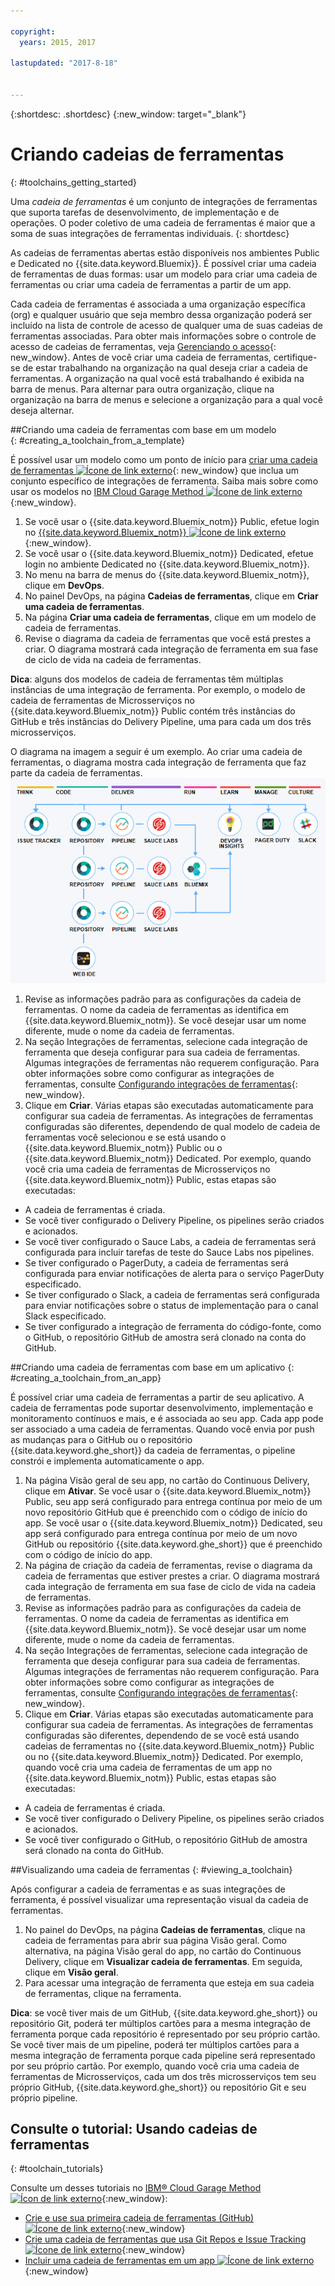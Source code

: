 ```yaml
---

copyright:
  years: 2015, 2017

lastupdated: "2017-8-18"


---
```


{:shortdesc: .shortdesc}
{:new_window: target="_blank"}

# Criando cadeias de ferramentas
{: #toolchains_getting_started}

Uma *cadeia de ferramentas* é um conjunto de integrações de ferramentas que suporta tarefas de desenvolvimento, de implementação e de operações. O
poder coletivo de uma cadeia de ferramentas é maior que a soma de suas integrações de ferramentas individuais.
{: shortdesc}

As cadeias de ferramentas abertas estão disponíveis nos ambientes Public e Dedicated no {{site.data.keyword.Bluemix}}. É possível criar uma cadeia de ferramentas de duas formas: usar um modelo para criar uma cadeia de ferramentas ou criar uma cadeia de
ferramentas a partir de um app.

Cada cadeia de ferramentas é associada a uma organização específica (org) e qualquer usuário que seja membro dessa organização poderá ser incluído na lista de controle de acesso de qualquer uma de suas cadeias de ferramentas associadas. Para obter mais informações sobre o controle de acesso de cadeias de ferramentas, veja [Gerenciando o acesso](/docs/services/ContinuousDelivery/toolchains_using.html#managing_access){: new_window}. Antes de
você criar uma cadeia de ferramentas, certifique-se de estar trabalhando na organização na qual deseja criar a cadeia de ferramentas. A organização na qual você está trabalhando é exibida na barra de menus. Para alternar para outra organização, clique na organização na barra de menus e selecione a organização para a qual você deseja alternar.


##Criando uma cadeia de ferramentas com base em um modelo   
{: #creating_a_toolchain_from_a_template}

É possível usar um modelo como um ponto de início para [criar uma cadeia de ferramentas ![Ícone de link externo](../../icons/launch-glyph.svg "Ícone de link externo")](https://console.bluemix.net/devops/create){: new_window} que inclua um conjunto específico de integrações de ferramenta. Saiba mais sobre como usar os modelos no [IBM Cloud Garage Method ![Ícone de link externo](../../icons/launch-glyph.svg "Ícone de link externo")](https://www.ibm.com/cloud/garage/category/tools){:new_window}.

1. Se você usar o {{site.data.keyword.Bluemix_notm}} Public, efetue login no [{{site.data.keyword.Bluemix_notm}} ![Ícone de link externo](../../icons/launch-glyph.svg "Ícone de link externo")](http://console.bluemix.net){:new_window}.
1. Se você usar o {{site.data.keyword.Bluemix_notm}} Dedicated, efetue login no ambiente Dedicated no {{site.data.keyword.Bluemix_notm}}.
1. No menu na barra de menus do {{site.data.keyword.Bluemix_notm}}, clique em **DevOps**.
1. No painel DevOps, na página **Cadeias de ferramentas**, clique em **Criar uma cadeia de ferramentas**.
1. Na página **Criar uma cadeia de ferramentas**, clique em um
modelo de cadeia de ferramentas.
1. Revise o diagrama da cadeia de ferramentas que você está prestes a criar. O diagrama
mostrará cada integração de ferramenta em sua fase de ciclo de vida na cadeia de ferramentas.

 **Dica**: alguns dos modelos de cadeia de ferramentas têm múltiplas instâncias de uma integração de ferramenta. Por exemplo, o modelo de cadeia de ferramentas de Microsserviços no {{site.data.keyword.Bluemix_notm}} Public contém três instâncias do GitHub e três instâncias do Delivery Pipeline, uma para cada um dos três microsserviços.

 O diagrama na imagem a seguir é um exemplo. Ao criar uma cadeia de ferramentas, o diagrama mostra cada integração de ferramenta que faz parte da cadeia de ferramentas.
 ![Diagrama de cadeia de ferramentas](images/toolchain_diagram.png)

1. Revise as informações padrão para as configurações da cadeia de ferramentas. O nome da cadeia de ferramentas as identifica em
{{site.data.keyword.Bluemix_notm}}. Se você desejar usar um nome diferente, mude
o nome da cadeia de ferramentas.  
1. Na seção Integrações de ferramentas, selecione cada integração de ferramenta que deseja configurar para sua cadeia de ferramentas. Algumas integrações de ferramentas não requerem configuração. Para obter informações sobre como configurar as integrações de ferramentas, consulte
[Configurando
integrações de ferramentas](/docs/services/ContinuousDelivery/toolchains_integrations.html){: new_window}.
1. Clique em **Criar**. Várias etapas são executadas automaticamente para configurar sua cadeia de ferramentas. As integrações de ferramentas configuradas são diferentes, dependendo de qual modelo de cadeia de ferramentas você selecionou e se está usando o {{site.data.keyword.Bluemix_notm}} Public ou o {{site.data.keyword.Bluemix_notm}} Dedicated. Por exemplo, quando você cria uma cadeia de ferramentas de Microsserviços no {{site.data.keyword.Bluemix_notm}} Public, estas etapas são executadas:

 * A cadeia de ferramentas é criada.
 * Se você tiver configurado o Delivery Pipeline, os pipelines serão criados e acionados.
 * Se você tiver configurado o Sauce Labs, a cadeia de ferramentas será configurada para incluir tarefas de teste do Sauce Labs nos pipelines.
 * Se tiver configurado o PagerDuty, a cadeia de ferramentas será configurada para enviar notificações de alerta para o serviço PagerDuty especificado.
 * Se tiver configurado o Slack, a cadeia de ferramentas será configurada para enviar notificações sobre o status de implementação para o canal Slack especificado.
 * Se tiver configurado a integração de ferramenta do código-fonte, como o GitHub, o repositório GitHub de amostra será clonado na conta do GitHub.


##Criando uma cadeia de ferramentas com base em um aplicativo
{: #creating_a_toolchain_from_an_app}

É possível criar uma cadeia de ferramentas a partir de seu aplicativo. A cadeia de
ferramentas pode suportar desenvolvimento, implementação e monitoramento contínuos e mais, e é associada ao seu app. Cada app pode ser
associado a uma cadeia de ferramentas. Quando você envia por push as mudanças para o GitHub ou o repositório {{site.data.keyword.ghe_short}} da cadeia de ferramentas, o pipeline constrói e implementa automaticamente o app.  

1. Na página Visão geral de seu app, no cartão do Continuous Delivery, clique em **Ativar**. Se você usar o {{site.data.keyword.Bluemix_notm}} Public, seu app será configurado para entrega contínua por meio de um novo repositório GitHub que é preenchido com o código de início do app. Se você usar o {{site.data.keyword.Bluemix_notm}} Dedicated, seu app será configurado para entrega contínua por meio de um novo GitHub ou repositório {{site.data.keyword.ghe_short}} que é preenchido com o código de início do app.
1. Na página de criação da cadeia de ferramentas, revise o diagrama da cadeia de ferramentas que estiver prestes a criar. O diagrama
mostrará cada integração de ferramenta em sua fase de ciclo de vida na cadeia de ferramentas.
1. Revise as informações padrão para as configurações da cadeia de ferramentas. O nome da cadeia de ferramentas as identifica em
{{site.data.keyword.Bluemix_notm}}. Se você desejar usar um nome diferente, mude
o nome da cadeia de ferramentas.
1. Na seção Integrações de ferramentas, selecione cada integração de ferramenta que deseja configurar para sua cadeia de ferramentas. Algumas integrações de ferramentas não requerem configuração. Para obter informações sobre como configurar as integrações de ferramentas, consulte
[Configurando
integrações de ferramentas](/docs/services/ContinuousDelivery/toolchains_integrations.html){: new_window}.
1. Clique em **Criar**.  Várias etapas são executadas automaticamente para configurar sua cadeia de ferramentas. As integrações de ferramentas configuradas são diferentes, dependendo de se você está usando cadeias de ferramentas no {{site.data.keyword.Bluemix_notm}} Public ou no {{site.data.keyword.Bluemix_notm}} Dedicated. Por exemplo, quando você cria uma cadeia de ferramentas de um app no {{site.data.keyword.Bluemix_notm}} Public, estas etapas são executadas:

 * A cadeia de ferramentas é criada.
 * Se você tiver configurado o Delivery Pipeline, os pipelines serão criados e acionados.
 * Se você tiver configurado o GitHub, o repositório GitHub de amostra será clonado na conta do GitHub.


##Visualizando uma cadeia de ferramentas
{: #viewing_a_toolchain}

Após configurar a cadeia de ferramentas e as suas integrações de ferramenta, é possível visualizar uma representação visual da cadeia de ferramentas.

1. No painel do DevOps, na página **Cadeias de ferramentas**, clique na cadeia de ferramentas para abrir sua página Visão geral. Como alternativa, na página Visão geral do app, no cartão do Continuous Delivery, clique em **Visualizar cadeia de ferramentas**. Em seguida, clique em **Visão geral**.
2. Para acessar uma integração de ferramenta que esteja em sua cadeia de ferramentas, clique na ferramenta.

 **Dica**: se você tiver mais de um GitHub, {{site.data.keyword.ghe_short}} ou repositório Git, poderá ter múltiplos cartões para a mesma integração de ferramenta porque cada repositório é representado por seu próprio cartão. Se você tiver mais de um pipeline, poderá ter múltiplos cartões para a mesma integração de ferramenta porque cada pipeline será representado por seu próprio cartão. Por exemplo, quando você cria uma cadeia de ferramentas de Microsserviços, cada um dos três microsserviços tem seu próprio GitHub, {{site.data.keyword.ghe_short}} ou repositório Git e seu próprio pipeline.

## Consulte o tutorial: Usando cadeias de ferramentas
{: #toolchain_tutorials}

Consulte um desses tutoriais no [IBM&reg; Cloud Garage Method ![Ícon de link externo](../../icons/launch-glyph.svg "Ícone de link externo")](https://www.ibm.com/cloud/garage){:new_window}:
  * [Crie e use sua primeira cadeia de ferramentas (GitHub) ![Ícone de link externo](../../icons/launch-glyph.svg "Ícone de link externo")](https://www.ibm.com/cloud/garage/tutorials/tutorial_toolchain_flow?task=1){:new_window}
  * [Crie uma cadeia de ferramentas que usa Git Repos e Issue Tracking ![Ícone de link externo](../../icons/launch-glyph.svg "Ícone de link externo")](https://www.ibm.com/cloud/garage/tutorials/tutorial_toolchain_cfv2?task=1){:new_window}
  * [Incluir uma cadeia de ferramentas em um app ![Ícone de link externo](../../icons/launch-glyph.svg "Ícone de link externo")](https://www.ibm.com/cloud/garage/tutorials/tutorial_app_to_toolchain?task=1){:new_window}
